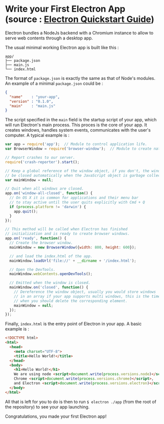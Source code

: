 # Write your First Electron App (source : [Electron Quickstart Guide](http://electron.atom.io/docs/v0.34.0/tutorial/quick-start/))

Electron bundles a NodeJs backend with a Chromium instance to allow to serve web contents through a desktop app. 

The usual minimal working Electron app is built like this : 

```text
app/
├── package.json
├── main.js
└── index.html
```

The format of `package.json` is exactly the same as that of Node's modules. An example of a minimal `package.json` could be :

```json
{
  "name"    : "your-app",
  "version" : "0.1.0",
  "main"    : "main.js"
}
```

The script specified in the `main` field is the startup script of your app, which will run Electron's main process. This proces is the core of your app. It creates windows, handles system events, communicates with the user's computer. A typical example is :

```javascript
var app = require('app');  // Module to control application life.
var BrowserWindow = require('browser-window');  // Module to create native browser window.

// Report crashes to our server.
require('crash-reporter').start();

// Keep a global reference of the window object, if you don't, the window will
// be closed automatically when the JavaScript object is garbage collected.
var mainWindow = null;

// Quit when all windows are closed.
app.on('window-all-closed', function() {
  // On OS X it is common for applications and their menu bar
  // to stay active until the user quits explicitly with Cmd + Q
  if (process.platform != 'darwin') {
    app.quit();
  }
});

// This method will be called when Electron has finished
// initialization and is ready to create browser windows.
app.on('ready', function() {
  // Create the browser window.
  mainWindow = new BrowserWindow({width: 800, height: 600});

  // and load the index.html of the app.
  mainWindow.loadUrl('file://' + __dirname + '/index.html');

  // Open the DevTools.
  mainWindow.webContents.openDevTools();

  // Emitted when the window is closed.
  mainWindow.on('closed', function() {
    // Dereference the window object, usually you would store windows
    // in an array if your app supports multi windows, this is the time
    // when you should delete the corresponding element.
    mainWindow = null;
  });
});
```

Finally, `index.html` is the entry point of Electron in your app. A basic example is :

```html
<!DOCTYPE html>
<html>
  <head>
    <meta charset="UTF-8">
    <title>Hello World!</title>
  </head>
  <body>
    <h1>Hello World!</h1>
    We are using node <script>document.write(process.versions.node)</script>,
    Chrome <script>document.write(process.versions.chrome)</script>,
    and Electron <script>document.write(process.versions.electron)</script>.
  </body>
</html>
```

All that is left for you to do is then to run ` $ electron ./app ` (from the root of the repository) to see your app launching.

Congratulations, you made your first Electron app!